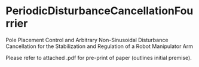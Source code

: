 # PeriodicDisturbanceCancellationFourrier
Pole Placement Control and Arbitrary Non-Sinusoidal Disturbance Cancellation for the Stabilization and Regulation of a Robot Manipulator Arm

Please refer to attached .pdf for pre-print of paper (outlines initial premise).
